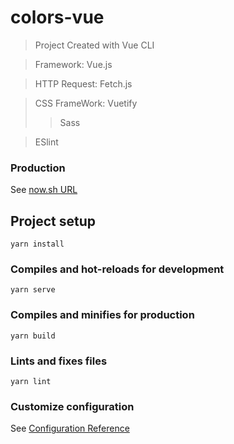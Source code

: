 # colors-vue

> Project Created with Vue CLI

> Framework: Vue.js

> HTTP Request: Fetch.js

> CSS FrameWork: Vuetify
>> Sass

> ESlint

### Production
See [now.sh URL](https://colors-vue.now.sh/)

## Project setup
```
yarn install
```

### Compiles and hot-reloads for development
```
yarn serve
```

### Compiles and minifies for production
```
yarn build
```

### Lints and fixes files
```
yarn lint
```

### Customize configuration
See [Configuration Reference](https://cli.vuejs.org/config/)
